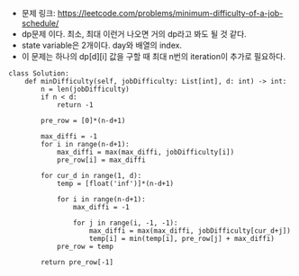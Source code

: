 - 문제 링크: https://leetcode.com/problems/minimum-difficulty-of-a-job-schedule/
- dp문제 이다. 최소, 최대 이런거 나오면 거의 dp라고 봐도 될 것 같다.
- state variable은 2개이다. day와 배열의 index.
- 이 문제는 하나의 dp[d][i] 값을 구할 때 최대 n번의 iteration이 추가로 필요하다.


```python3
class Solution:
    def minDifficulty(self, jobDifficulty: List[int], d: int) -> int:
        n = len(jobDifficulty)
        if n < d:
            return -1
        
        pre_row = [0]*(n-d+1)
        
        max_diffi = -1
        for i in range(n-d+1):
            max_diffi = max(max_diffi, jobDifficulty[i])
            pre_row[i] = max_diffi
        
        for cur_d in range(1, d):
            temp = [float('inf')]*(n-d+1)
            
            for i in range(n-d+1):
                max_diffi = -1
                
                for j in range(i, -1, -1):
                    max_diffi = max(max_diffi, jobDifficulty[cur_d+j])
                    temp[i] = min(temp[i], pre_row[j] + max_diffi)
            pre_row = temp
        
        return pre_row[-1]
```
